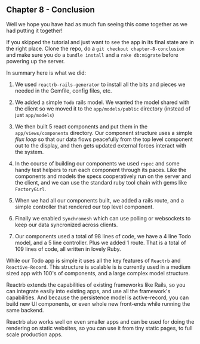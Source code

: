 ## Chapter 8 - Conclusion

Well we hope you have had as much fun seeing this come together as we had putting it together!

If you skipped the tutorial and just want to see the app in its final state are in the right place.  Clone the repo, do a `git checkout chapter-8-conclusion` and make sure you do a `bundle install` and a `rake db:migrate` before powering up the server.

In summary here is what we did:

1. We used `reactrb-rails-generator` to install all the bits and pieces we needed in the Gemfile, config files, etc.

2. We added a simple `Todo` rails model.  We wanted the model shared with the client so we moved it to the `app/models/public` directory (instead of just `app/models`)

3. We then built 5 react components and put them in the `app/views/components` directory.  Our component structure uses a simple *flux loop* so that our data flows peacefully from the top level component out to the display, and then gets updated external forces interact with the system.

4. In the course of building our components we used `rspec` and some handy test helpers to run each component through its paces.  Like the components and models the specs cooperatively run on the server and the client, and we can use the standard ruby tool chain with gems like `FactoryGirl`.

5. When we had all our components built, we added a rails route, and a simple controller that rendered our top level component.  

6. Finally we enabled `Synchromesh` which can use polling or websockets to keep our data syncronized across clients.

7. Our components used a total of 98 lines of code, we have a 4 line Todo model, and a 5 line controller.  Plus we added 1 route.  That is a total of 109 lines of code, all written in lovely Ruby.

While our Todo app is simple it uses all the key features of `Reactrb` and `Reactive-Record`.  This structure is scalable is is currently used in a medium sized app with 100's of components, and a large complex model structure.

Reactrb extends the capabilities of existing frameworks like Rails, so you can integrate easily into existing apps, and use all the framework's capabilities. And because the persistence model is active-record, you can build new UI components, or even whole new front-ends while running the same backend.

Reactrb also works well on even smaller apps and can be used for doing the rendering on static websites, so you can use it from tiny static pages, to full scale production apps.
